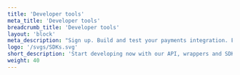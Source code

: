 ```yaml
---
title: 'Developer tools'
meta_title: 'Developer tools'
breadcrumb_title: 'Developer tools'
layout: 'block'
meta_description: "Sign up. Build and test your payments integration. Explore our products and services. Use our API reference, SDKs, and wrappers. Get support."
logo: '/svgs/SDKs.svg'
short_description: 'Start developing now with our API, wrappers and SDKs'
weight: 40
---
```


